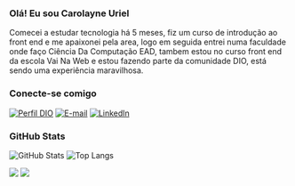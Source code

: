 ### Olá! Eu sou Carolayne Uriel
Comecei a estudar tecnologia há 5 meses, fiz um curso de introdução ao front end e me apaixonei pela area, logo em seguida entrei numa faculdade onde faço Ciência Da Computação EAD, tambem estou no curso front end da escola Vai Na Web e estou fazendo parte da comunidade DIO, está sendo uma experiência maravilhosa.

### Conecte-se comigo
[![Perfil DIO](https://img.shields.io/badge/-Meu%20Perfil%20na%20DIO-30A3DC?style=for-the-badge)](https://web.dio.me/users/urielcarolayne/)
[![E-mail](https://img.shields.io/badge/-Email-000?style=for-the-badge&logo=microsoft-outlook&logoColor=E94D5F)](mailto:caroluriel@outlook.com)
[![LinkedIn](https://img.shields.io/badge/-LinkedIn-000?style=for-the-badge&logo=linkedin&logoColor=30A3DC)](www.linkedin.com/in/carolayne-uriel-desenvolvedora)

### GitHub Stats
![GitHub Stats](https://github-readme-stats.vercel.app/api?username=CarolayneUriel&theme=transparent&bg_color=000&border_color=30A3DC&show_icons=true&icon_color=30A3DC&title_color=E94D5F&text_color=FFF)
![Top Langs](https://github-readme-stats-git-masterrstaa-rickstaa.vercel.app/api/top-langs/?username=CarolayneUriel&layout=compact&bg_color=000&border_color=30A3DC&title_color=E94D5F&text_color=FFF)

[<img src="https://img.shields.io/badge/linkedin-%230077B5.svg?&style=for-the-badge&logo=linkedin&logoColor=white" />](https://www.linkedin.com/in/carolayne-uriel-3509a1264)
[<img src = "https://img.shields.io/badge/instagram-%23E4405F.svg?&style=for-the-badge&logo=instagram&logoColor=white">](https://instagram.com/carolayneuriel?igshid=ZDdkNTZiNTM=)
